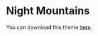 # Night Mountains
You can download this theme [here](http://claytontdm-files.7m.pl/chrome/themes/night%20mountains/dist/).
